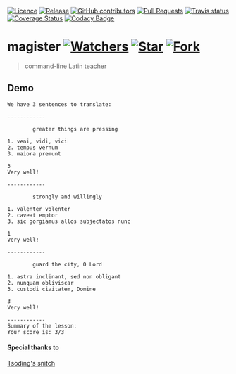 [![Licence](https://img.shields.io/github/license/JaroslawWiosna/magister.svg)](https://github.com/JaroslawWiosna/magister/blob/master/LICENSE)
[![Release](https://img.shields.io/github/release/JaroslawWiosna/magister.svg?maxAge=3600)](https://github.com/JaroslawWiosna/magister/releases)
[![GitHub contributors](https://img.shields.io/github/contributors/JaroslawWiosna/magister.svg)](https://github.com/JaroslawWiosna/magister/graphs/contributors)
[![Pull Requests](https://img.shields.io/github/issues-pr/JaroslawWiosna/magister.svg)](https://github.com/JaroslawWiosna/magister/pulls)
[![Travis status](https://travis-ci.org/JaroslawWiosna/magister.svg?branch=master)](https://travis-ci.org/JaroslawWiosna/magister)
[![Coverage Status](http://coveralls.io/repos/github/JaroslawWiosna/magister/badge.svg?branch=master&service=github)](https://coveralls.io/github/JaroslawWiosna/magister?branch=master)
[![Codacy Badge](https://api.codacy.com/project/badge/Grade/87e8309d8cb443fca57283318816c36e)](https://www.codacy.com/manual/JaroslawWiosna_2/magister?utm_source=github.com&amp;utm_medium=referral&amp;utm_content=JaroslawWiosna/magister&amp;utm_campaign=Badge_Grade)

# magister [![Watchers](https://img.shields.io/github/watchers/JaroslawWiosna/magister.svg?style=social&label=Watch)](https://github.com/JaroslawWiosna/magister/watchers) [![Star](https://img.shields.io/github/stars/JaroslawWiosna/magister.svg?style=social&label=Stars)](https://github.com/JaroslawWiosna/magister/stargazers) [![Fork](https://img.shields.io/github/forks/JaroslawWiosna/magister.svg?style=social&label=Fork)](https://github.com/JaroslawWiosna/magister/network)

> command-line Latin teacher

## Demo

<!-- TODO(#3): Remember about gif in README --> 

```console
We have 3 sentences to translate:

------------

        greater things are pressing

1. veni, vidi, vici
2. tempus vernum
3. maiora premunt

3
Very well!

------------

        strongly and willingly

1. valenter volenter
2. caveat emptor
3. sic gorgiamus allos subjectatos nunc

1
Very well!

------------

        guard the city, O Lord

1. astra inclinant, sed non obligant
2. nunquam obliviscar
3. custodi civitatem, Domine

3
Very well!

------------
Summary of the lesson:
Your score is: 3/3

```

#### Special thanks to

[Tsoding's snitch](https://github.com/tsoding/snitch)